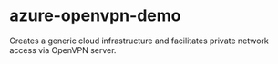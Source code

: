 # azure-openvpn-demo
Creates a generic cloud infrastructure and facilitates private network access via OpenVPN server.
